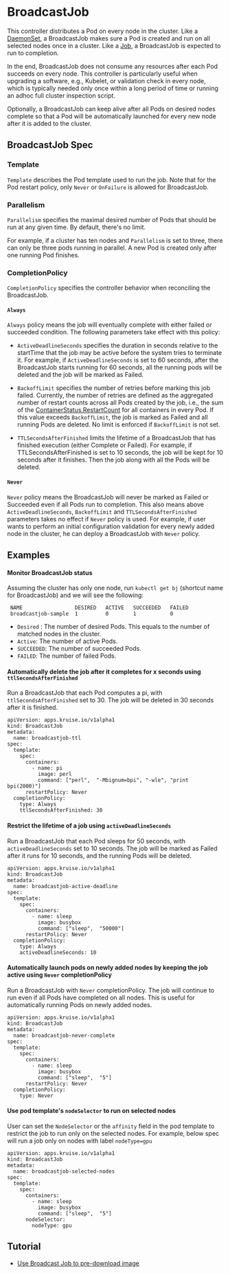  # BroadcastJob

  This controller distributes a Pod on every node in the cluster. Like a 
  [DaemonSet](https://kubernetes.io/docs/concepts/workloads/controllers/daemonset/),
  a BroadcastJob makes sure a Pod is created and run on all selected nodes once 
  in a cluster. 
  Like a [Job](https://kubernetes.io/docs/concepts/workloads/controllers/jobs-run-to-completion/),
  a BroadcastJob is expected to run to completion.  

  In the end, BroadcastJob does not consume any resources after each Pod succeeds on 
  every node. 
  This controller is particularly useful when upgrading a software, e.g., Kubelet, or validation check
  in every node, which is typically needed only once within a long period of time or
  running an adhoc full cluster inspection script.

  Optionally, a BroadcastJob can keep alive after all Pods on desired nodes complete
  so that a Pod will be automatically launched for every new node after it is added to 
  the cluster.
  
## BroadcastJob Spec

### Template
`Template` describes the Pod template used to run the job. 
Note that for the Pod restart policy, only `Never` or `OnFailure` is allowed for 
BroadcastJob.


### Parallelism
`Parallelism` specifies the maximal desired number of Pods that should be run at
any given time. By default, there's no limit.

For example, if a cluster has ten nodes and `Parallelism` is set to three, there can only be
three pods running in parallel. A new Pod is created only after one running Pod finishes.

### CompletionPolicy

`CompletionPolicy` specifies the controller behavior when reconciling the BroadcastJob. 
#### `Always` 
`Always` policy means the job will eventually complete with either failed or succeeded
 condition. The following parameters take effect with this policy:
- `ActiveDeadlineSeconds` specifies the duration in seconds relative to the startTime
  that the job may be active before the system tries to terminate it.
  For example, if `ActiveDeadlineSeconds` is set to 60 seconds, after the BroadcastJob starts 
  running for 60 seconds, all the running pods will be deleted and the job will be marked
  as Failed. 

- `BackoffLimit` specifies the number of retries before marking this job failed. 
  Currently, the number of retries are defined as the aggregated number of restart 
  counts across all Pods created by the job, i.e., the sum of the
  [ContainerStatus.RestartCount](https://github.com/kruiseio/kruise/blob/d61c12451d6a662736c4cfc48682fa75c73adcbc/vendor/k8s.io/api/core/v1/types.go#L2314)
  for all containers in every Pod.  If this value exceeds `BackoffLimit`, the job is marked
  as Failed and all running Pods are deleted. No limit is enforced if `BackoffLimit` is 
  not set.

- `TTLSecondsAfterFinished` limits the lifetime of a BroadcastJob that has finished execution 
  (either Complete or Failed). For example, if TTLSecondsAfterFinished is set to 10 seconds,
  the job will be kept for 10 seconds after it finishes. Then the job along with all the Pods
  will be deleted. 

#### `Never` 
`Never` policy means the BroadcastJob will never be marked as Failed or Succeeded even if 
all Pods run to completion. This also means above `ActiveDeadlineSeconds`, `BackoffLimit`
and `TTLSecondsAfterFinished` parameters takes no effect if `Never` policy is used.
For example, if user wants to perform an initial configuration validation for every newly
added node in the cluster, he can deploy a BroadcastJob with `Never` policy.

## Examples

#### Monitor BroadcastJob status 
 Assuming the cluster has only one node, run `kubectl get bj` (shortcut name for BroadcastJob) and
 we will see the following:
```
 NAME                 DESIRED   ACTIVE   SUCCEEDED   FAILED
 broadcastjob-sample  1         0        1           0
```
 - `Desired` : The number of desired Pods. This equals to the number of matched nodes in the cluster.
 - `Active`: The number of active Pods.
 - `SUCCEEDED`: The number of succeeded Pods.
 - `FAILED`: The number of failed Pods.

#### Automatically delete the job after it completes for x seconds using `ttlSecondsAfterFinished`
Run a BroadcastJob that each Pod computes a pi, with `ttlSecondsAfterFinished` set to 30. 
The job will be deleted in 30 seconds after it is finished.

```
apiVersion: apps.kruise.io/v1alpha1
kind: BroadcastJob
metadata:
  name: broadcastjob-ttl
spec:
  template:
    spec:
      containers:
        - name: pi
          image: perl
          command: ["perl",  "-Mbignum=bpi", "-wle", "print bpi(2000)"]
      restartPolicy: Never
  completionPolicy:
    type: Always
    ttlSecondsAfterFinished: 30
```

#### Restrict the lifetime of a job using `activeDeadlineSeconds`

Run a BroadcastJob that each Pod sleeps for 50 seconds, with `activeDeadlineSeconds` set to 10 seconds. 
The job will be marked as Failed after it runs for 10 seconds, and the running Pods will be deleted.
```
apiVersion: apps.kruise.io/v1alpha1
kind: BroadcastJob
metadata:
  name: broadcastjob-active-deadline
spec:
  template:
    spec:
      containers:
        - name: sleep
          image: busybox
          command: ["sleep",  "50000"]
      restartPolicy: Never
  completionPolicy:
    type: Always
    activeDeadlineSeconds: 10
```

#### Automatically launch pods on newly added nodes by keeping the job active using `Never` completionPolicy
Run a BroadcastJob with `Never` completionPolicy. The job will continue to run even if all Pods 
have completed on all nodes. This is useful for automatically running Pods on newly added nodes. 
```
apiVersion: apps.kruise.io/v1alpha1
kind: BroadcastJob
metadata:
  name: broadcastjob-never-complete
spec:
  template:
    spec:
      containers:
        - name: sleep
          image: busybox
          command: ["sleep",  "5"]
      restartPolicy: Never
  completionPolicy:
    type: Never
```

#### Use pod template's `nodeSelector` to run on selected nodes
User can set the `NodeSelector` or the `affinity` field in the pod template to restrict the job to run only on the selected nodes.
For example, below spec will run a job only on nodes with label `nodeType=gpu`
```
apiVersion: apps.kruise.io/v1alpha1
kind: BroadcastJob
metadata:
  name: broadcastjob-selected-nodes
spec:
  template:
    spec:
      containers:
        - name: sleep
          image: busybox
          command: ["sleep",  "5"]
      nodeSelector:
        nodeType: gpu
```
## Tutorial
-  [Use Broadcast Job to pre-download image](../../tutorial/broadcastjob.md)
